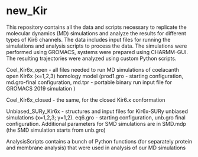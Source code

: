# new_Kir
This repository contains all the data and scripts necessary to replicate the molecular dynamics (MD) simulations and analyze the results for different types of Kir6 channels. The data includes input files for running the simulations and analysis scripts to process the data.
The simulations were performed using GROMACS, systems were prepared using CHARMM-GUI. The resulting trajectories were analyzed using custom Python scripts.

Coel_Kir6x_open - all files needed to run MD simulations of coelacanth open Kir6x (x=1,2,3) homology model (prod1.gro - starting configuration, md.gro-final configuration, md.tpr - portable binary run input file for GROMACS 2019 simulation )


Coel_Kir6x_closed - the same, for the closed Kir6.x conformation

Unbiased_SURy_Kir6x - structures and input files for Kir6x-SURy unbiased simulations (x=1,2,3; y=1,2). eq6.gro - starting configuration, unb.gro final configuration. Additional parameters for SMD simulations are in SMD.mdp (the SMD simulation starts from unb.gro)


AnalysisScripts contains a bunch of Python functions (for separately protein and membrane analysis) that were used in analysis of our MD simulations




